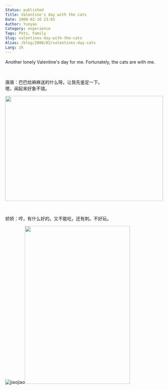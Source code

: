 ```yaml
---
Status: published
Title: Valentine's day with the cats
Date: 2008-02-16 23:03
Author: Yunyao
Category: experience
Tags: Pets, Family
Slug: valentines-day-with-the-cats
Alias: /blog/2008/02/valentines-day-cats
Lang: zh
---
```


Another lonely Valentine's day for me. Fortunately, the cats are with me.

 

唐唐：巴巴给麻麻送的什么呀。让我先鉴定一下。  
嗯，闻起来好象不错。

<img src="https://farm3.static.flickr.com/2181/2269335163_b74892d0dd.jpg?v=0" width="500" height="333" />

 

娇娇：哼，有什么好的。又不能吃，还有刺。不好玩。

![jiaojiao](https://farm3.static.flickr.com/2272/2269334881_2b8cc6790b.jpg?v=0)<img src="https://farm3.static.flickr.com/2017/2269334567_6f9c1e2d73.jpg?v=0" width="333" height="500" />

 

 

 
